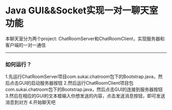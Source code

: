 Java GUI&&Socket实现一对一聊天室功能
===

本聊天室分为两个project: ChatRoomServer和ChatRoomClient，实现服务器和客户端的一对一通信

***

### 如何运行？

1.先运行ChatRoomServer项目com.sukai.chatroom包下的Bootstrap.java，然后点击GUI的启动服务器按钮
2.然后运行ChatRoomClient项目包com.sukai.chatroom包下的Bootstrap.java，然后点击GUI的连接到服务器按钮
3.然后在相应的GUI的文本框输入你想发送的内容，点击发送消息按钮，即可发送消息到对方
4.开始聊天吧
